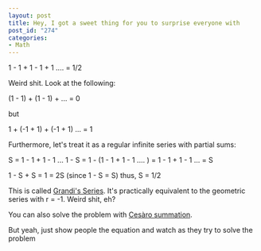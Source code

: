 ```yaml
--- 
layout: post
title: Hey, I got a sweet thing for you to surprise everyone with
post_id: "274"
categories:
- Math
---
```

1 - 1 + 1 - 1 + 1 .... = 1/2

Weird shit.  Look at the following:

(1 - 1) + (1 - 1) + ... = 0

but

1 + (-1 + 1) + (-1 + 1) ... = 1

Furthermore, let's treat it as a regular infinite series with partial sums:

S = 1 - 1 + 1 - 1 ...
1 - S = 1 - (1 - 1 + 1 - 1 .... ) = 1 - 1 + 1 - 1 ... = S

1 - S + S = 1 = 2S (since 1 - S = S)
thus, S = 1/2

This is called <a href="http://en.wikipedia.org/wiki/Grandi%27s_series">Grandi's Series</a>.  It's practically equivalent to the geometric series with r = -1.  Weird shit, eh?

You can also solve the problem with <a href="http://en.wikipedia.org/wiki/Ces%C3%A0ro_summation">Cesàro summation</a>.

But yeah, just show people the equation and watch as they try to solve the problem
